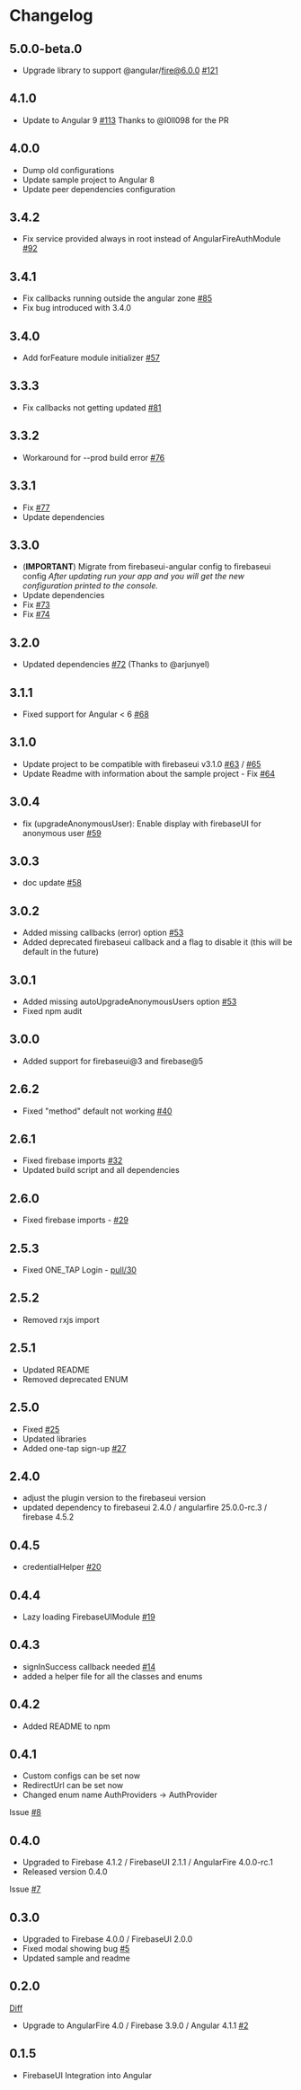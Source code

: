 # Changelog
## 5.0.0-beta.0
* Upgrade library to support @angular/fire@6.0.0 [#121](https://github.com/RaphaelJenni/FirebaseUI-Angular/issues/121)

## 4.1.0
* Update to Angular 9 [#113](https://github.com/RaphaelJenni/FirebaseUI-Angular/issues/92) Thanks to @l0ll098 for the PR

## 4.0.0
* Dump old configurations
* Update sample project to Angular 8
* Update peer dependencies configuration

## 3.4.2
* Fix service provided always in root instead of AngularFireAuthModule [#92](https://github.com/RaphaelJenni/FirebaseUI-Angular/issues/92)

## 3.4.1
* Fix callbacks running outside the angular zone [#85](https://github.com/RaphaelJenni/FirebaseUI-Angular/issues/85)
* Fix bug introduced with 3.4.0

## 3.4.0
* Add forFeature module initializer [#57](https://github.com/RaphaelJenni/FirebaseUI-Angular/issues/57)

## 3.3.3
* Fix callbacks not getting updated [#81](https://github.com/RaphaelJenni/FirebaseUI-Angular/issues/81)

## 3.3.2
* Workaround for --prod build error [#76](https://github.com/RaphaelJenni/FirebaseUI-Angular/issues/76)

## 3.3.1
* Fix [#77](https://github.com/RaphaelJenni/FirebaseUI-Angular/issues/77)
* Update dependencies

## 3.3.0
* (**IMPORTANT**) Migrate from firebaseui-angular config to firebaseui config
  _After updating run your app and you will get the new configuration printed to the console._
* Update dependencies
* Fix [#73](https://github.com/RaphaelJenni/FirebaseUI-Angular/issues/73)
* Fix [#74](https://github.com/RaphaelJenni/FirebaseUI-Angular/issues/74)

## 3.2.0
* Updated dependencies [#72](https://github.com/RaphaelJenni/FirebaseUI-Angular/pull/72) (Thanks to @arjunyel)

## 3.1.1
* Fixed support for Angular < 6 [#68](https://github.com/RaphaelJenni/FirebaseUI-Angular/issues/68)

## 3.1.0
* Update project to be compatible with firebaseui v3.1.0 [#63](https://github.com/RaphaelJenni/FirebaseUI-Angular/issues/63) / [#65](https://github.com/RaphaelJenni/FirebaseUI-Angular/issues/65)
* Update Readme with information about the sample project - Fix [#64](https://github.com/RaphaelJenni/FirebaseUI-Angular/issues/64)

## 3.0.4
* fix (upgradeAnonymousUser): Enable display with firebaseUI for anonymous user [#59](https://github.com/RaphaelJenni/FirebaseUI-Angular/pull/59)

## 3.0.3
* doc update [#58](https://github.com/RaphaelJenni/FirebaseUI-Angular/issues/58)

## 3.0.2
* Added missing callbacks (error) option [#53](https://github.com/RaphaelJenni/FirebaseUI-Angular/issues/53)
* Added deprecated firebaseui callback and a flag to disable it (this will be default in the future)

## 3.0.1
* Added missing autoUpgradeAnonymousUsers option [#53](https://github.com/RaphaelJenni/FirebaseUI-Angular/issues/53)
* Fixed npm audit

## 3.0.0
* Added support for firebaseui@3 and firebase@5

## 2.6.2
* Fixed "method" default not working [#40](https://github.com/RaphaelJenni/FirebaseUI-Angular/issues/40)

## 2.6.1
* Fixed firebase imports [#32](https://github.com/RaphaelJenni/FirebaseUI-Angular/issues/32)
* Updated build script and all dependencies

## 2.6.0
* Fixed firebase imports - [#29](https://github.com/RaphaelJenni/FirebaseUI-Angular/issues/29)

## 2.5.3
* Fixed ONE_TAP Login - [pull/30](https://github.com/RaphaelJenni/FirebaseUI-Angular/pull/30)

## 2.5.2
* Removed rxjs import

## 2.5.1
* Updated README
* Removed deprecated ENUM

## 2.5.0
* Fixed [#25](https://github.com/RaphaelJenni/FirebaseUI-Angular/issues/25)
* Updated libraries
* Added one-tap sign-up [#27](https://github.com/RaphaelJenni/FirebaseUI-Angular/issues/27)

## 2.4.0
* adjust the plugin version to the firebaseui version
* updated dependency to firebaseui 2.4.0 / angularfire 25.0.0-rc.3 / firebase 4.5.2

## 0.4.5
* credentialHelper [#20](https://github.com/RaphaelJenni/FirebaseUI-Angular/issues/20)

## 0.4.4
* Lazy loading FirebaseUIModule [#19](https://github.com/RaphaelJenni/FirebaseUI-Angular/issues/19)

## 0.4.3
* signInSuccess callback needed [#14](https://github.com/RaphaelJenni/FirebaseUI-Angular/issues/14)
* added a helper file for all the classes and enums

## 0.4.2
* Added README to npm

## 0.4.1
* Custom configs can be set now
* RedirectUrl can be set now
* Changed enum name AuthProviders -> AuthProvider

Issue [#8](https://github.com/RaphaelJenni/FirebaseUI-Angular/issues/8)

## 0.4.0
* Upgraded to Firebase 4.1.2 / FirebaseUI 2.1.1 / AngularFire 4.0.0-rc.1
* Released version 0.4.0

Issue [#7](https://github.com/RaphaelJenni/FirebaseUI-Angular/issues/7)

## 0.3.0
* Upgraded to Firebase 4.0.0 / FirebaseUI 2.0.0
* Fixed modal showing bug [#5](https://github.com/RaphaelJenni/FirebaseUI-Angular/issues/5)
* Updated sample and readme

## 0.2.0

[Diff](https://github.com/RaphaelJenni/FirebaseUI-Angular/compare/bba132822e26f9e219f9069389423ba25d34dc91...e52710573a720e0724a8d7ecfee960297cc4a112)
* Upgrade to AngularFire 4.0 / Firebase 3.9.0 / Angular 4.1.1 [#2](https://github.com/RaphaelJenni/FirebaseUI-Angular/issues/2)


## 0.1.5

* FirebaseUI Integration into Angular
